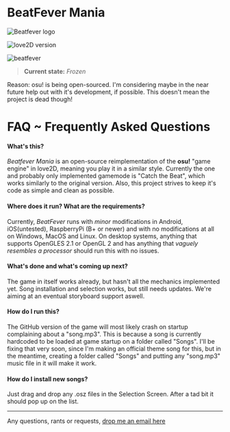 # BeatFever Mania

![Beatfever logo](http://i.imgur.com/5zG4Sum.png)

![love2D version](https://img.shields.io/badge/Love2D-0.10.1-EA316E.svg)

![beatfever](https://cloud.githubusercontent.com/assets/57977/17342490/f5032d10-58cf-11e6-8f58-e3c897efe11f.gif)

>**Current state:** _Frozen_

Reason: osu! is being open-sourced. I'm considering maybe in the near future help out with it's development, if possible.
This doesn't mean the project is dead though!

# FAQ ~ Frequently Asked Questions
#### What's this?
_Beatfever Mania_ is an open-source reimplementation of the **osu!** "game engine" in love2D, meaning you play it in a similar style.
Currently the one and probably only implemented gamemode is "Catch the Beat", which works similarly to the original version.
Also, this project strives to keep it's code as simple and clean as possible.

#### Where does it run? What are the requirements?
Currently, _BeatFever_ runs with _minor_ modifications in Android, iOS(untested), RaspberryPi (B+ or newer) and with no modifications at all on Windows, MacOS and Linux.
On desktop systems, anything that supports OpenGLES 2.1 or OpenGL 2 and has anything that _vaguely resembles a processor_ should run this with no issues.

#### What's done and what's coming up next?
The game in itself works already, but hasn't all the mechanics implemented yet. Song installation and selection works, but still needs updates. We're aiming at an eventual storyboard support aswell.

#### How do I run this?
The GitHub version of the game will most likely crash on startup complaining about a "song.mp3". This is because a song is currently hardcoded to be loaded at game startup on a folder called "Songs".
I'll be fixing that very soon, since I'm making an official theme song for this, but in the meantime, creating a folder called "Songs" and putting any "song.mp3" music file in it will make it work.

#### How do I install new songs?
Just drag and drop any .osz files in the Selection Screen. After a tad bit it should pop up on the list.

-------
Any questions, rants or requests, [drop me an email here](mailto:pedrorocha@gec.inatel.br)
